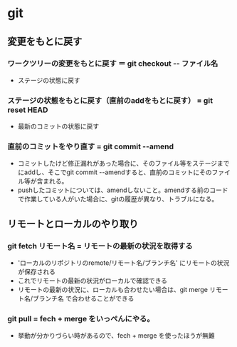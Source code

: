 # git

## 変更をもとに戻す
### ワークツリーの変更をもとに戻す ＝ git checkout -- ファイル名
- ステージの状態に戻す
### ステージの状態をもとに戻す（直前のaddをもとに戻す） = git reset HEAD
- 最新のコミットの状態に戻す
### 直前のコミットをやり直す = git commit --amend
- コミットしたけど修正漏れがあった場合に、そのファイル等をステージまでにaddし、そこでgit commit --amendすると、直前のコミットにそのファイル等が含まれる。
- pushしたコミットについては、amendしないこと。amendする前のコードで作業している人がいた場合に、gitの履歴が異なり、トラブルになる。

## リモートとローカルのやり取り
### git fetch リモート名 = リモートの最新の状況を取得する
- 'ローカルのリポジトリのremote/リモート名/ブランチ名' にリモートの状況が保存される
- これでリモートの最新の状況がローカルで確認できる
- リモートの最新の状況に、ローカルも合わせたい場合は、git merge リモート名/ブランチ名 で合わせることができる
### git pull = fech + merge をいっぺんにやる。
- 挙動が分かりづらい時があるので、fech + merge を使ったほうが無難



 
